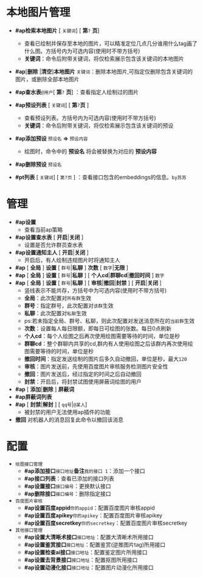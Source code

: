 <!--
 * @Author: 渔火Arcadia  https://github.com/yhArcadia
 * @Date: 2022-12-27 01:29:18
 * @LastEditors: 渔火Arcadia
 * @LastEditTime: 2023-01-09 19:22:53
 * @FilePath: \Yunzai-Bot\plugins\ap-plugin\components\help\Admi_Help.md
 * @Description: 
 * 
 * Copyright (c) 2022 by 渔火Arcadia 1761869682@qq.com, All Rights Reserved. 
-->

# 本地图片管理

* **#ap检索本地图片** [ `关键词`] [ **第**`?` **页**]
  * 查看已绘制并保存至本地的图片，可以精准定位几点几分谁用什么tag画了什么图。方括号内为可选内容(使用时不带方括号)
  * **关键词**：命令后附带关键词，将仅检索展示包含该关键词的本地图片
* **#ap**[**删除** |**清空**]**本地图片** `关键词`：删除本地图片,可指定仅删除包含关键词的图片，或删除全部本地图片
* **#ap查水表**`@用户`[ **第**`?` **页**] ：查看指定人绘制过的图片


* **#ap预设列表** [ `关键词`] [ **第**`?`**页** ]
  * 查看预设列表。方括号内为可选内容(使用时不带方括号)
  * **关键词**：命令后附带关键词，将仅检索展示包含该关键词的预设
* **#ap添加预设** `预设名` **=>** `预设内容` 
  * 绘图时，命令中的 **预设名** 将会被替换为对应的 **预设内容**
* **#ap删除预设** `预设名`
* **#pt列表** [ `关键词`] [ `第?页` ] ：查看接口包含的embeddings的信息。`by苏苏`

# 管理

* **#ap设置** 
  * 查看当前ap策略
* **#ap设置查水表** [ **开启**|**关闭** ]
  * 设置是否允许群员查水表
* **#ap设置通知主人** [ **开启**|**关闭** ]
  * 开启后，有人绘制违规图片时将通知主人
* **#ap** [ **全局** ] **设置** [ `群号`|**私聊** ] **次数** [ `数字`|**无限** ]
* **#ap** [ **全局** ] **设置** [ `群号`|**私聊** ] [ **个人cd**|**群聊cd**|**撤回时间** ] `数字`
* **#ap** [ **全局** ] **设置** [ `群号`|**私聊** ] [ **审核**|**撤回**|**封禁** ] [ **开启**|**关闭** ]
  * 竖线表示不能共存，方括号中为可选内容(使用时不带方括号)
  * **全局**：此次配置对`所有群`生效
  * **群号**：指定群号，此次配置对`该群`生效
  * **私聊**：此次配置对`私聊`生效
  * ps:若未指定全局、群号、私聊，则此次配置对发送消息所在的`当前群`生效
  * **次数**：设置每人每日限额，即每日可绘图的张数。每日0点刷新
  * **个人cd**：每个人绘图之后再次使用绘图需要等待的时间，单位是秒
  * **群聊cd**：整个群聊内共享的cd,群内有人使用绘图之后该群内再次使用绘图需要等待的时间，单位是秒
  * **撤回时间**：指定发送绘制的图片后多久自动撤回，单位是秒，最大`120`
  * **审核**：图片发送前，先使用百度图片审核服务检测图片安全性
  * **撤回**：图片发送后，经过指定的时间之后自动撤回
  * **封禁**：开启后，将封禁试图使用屏蔽词绘图的用户
* **#ap** [ **添加**|**删除** ] **屏蔽词** 
* **#ap屏蔽词列表** 
* **#ap** [ **封禁**|**解封** ]  [ `qq号`|`@某人`]
  * 被封禁的用户无法使用ap插件的功能
* **撤回** 对机器人的消息回复此命令以撤回该消息

# 配置

* `绘图接口管理`
  * **#ap添加接口**`接口地址`**备注**`我的接口 1`：添加一个接口
  * **#ap接口列表**：查看已添加的接口列表
  * **#ap设置接口**`接口编号`：更换默认接口
  * **#ap删除接口**`接口编号`：删除指定接口
* `百度图片审核`
  * **#ap设置百度appid**`你的appid`：配置百度图片审核appid
  * **#ap设置百度apikey**`你的apikey`：配置百度图片审核apikey
  * **#ap设置百度secretkey**`你的secretkey`：配置百度图片审核secretkey
* `其他接口管理`
  * **#ap设置大清晰术接口**`接口地址`：配置大清晰术所用接口
  * **#ap设置鉴赏接口**`接口地址`：配置鉴赏(逆推图片tag)所用接口
  * **#ap设置检查ai接口**`接口地址`：配置鉴定图片所用接口
  * **#ap设置去背景接口**`接口地址`：配置抠图所用接口
  * **#ap设置动漫化接口**`接口地址`：配置图片动漫化所用接口
